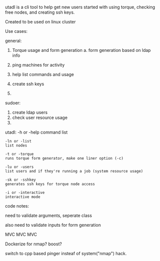 utadl is a cli tool to help get new users started with using torque, checking free nodes, and creating ssh keys. 

Created to be used on linux cluster


Use cases: 

general:
1. Torque usage and form generation
	a. form generation based on ldap info

2. ping machines for activity
3. help list commands and usage
4. create ssh keys
5. 

sudoer:
1. create ldap users
2. check user resource usage
3. 







utadl:
	-h or -help
	command list

	-ln or -list
	list nodes

	-t or -torque
	runs torque form generator, make one liner option (-c)

	-lu or -users
	list users and if they're running a job (system resource usage)

	-sk or -sshkey
	generates ssh keys for torque node access

	-i or -interactive
	interactive mode



code notes:


need to validate arguments, seperate class

also need to validate inputs for form generation

MVC MVC MVC

Dockerize for nmap? boost? 

switch to cpp based pinger insteaf of system("nmap") hack.

